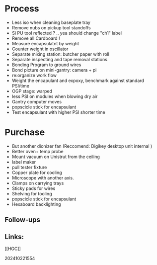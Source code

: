 # Process
- Less iso when cleaning baseplate tray
- Remove nubs on pickup tool standoffs
- Si PU tool reflected ? .. yea should change "ch1" label
- Remove all Cardboard !
- Measure encapsulatnt by weight 
- Counter weight in oscillator
- Separate mixing station: butcher paper with roll 
- Separate inspecting and tape removal stations
- Bonding Program to ground wires
- Bond picture on mini-gantry: camera + pi
- re:organize work flow
- Weight the encapulant and expoxy, benchmark against standard PSI/time
- OGP stage: warped
- less PSI on modules when blowing dry air
- Gantry computer moves
- popscicle stick for encapsulant
- Test encapsulant with higher PSI shorter time

# Purchase
- But another dionizer fan (Reccomend: Digikey desktop unit internal )
- Better oven+ temp probe
- Mount vacuum on Unistrut from the ceiling
- label maker
- pull tester fixture
- Copper plate for cooling
- Microscope with another axis.
- Clamps on carrying trays
- Sticky pads for wires
- Shelving for tooling
- popscicle stick for encapsulant
- Hexaboard backlighting

## Follow-ups


## Links: 
[[HGC]]


202410221554
